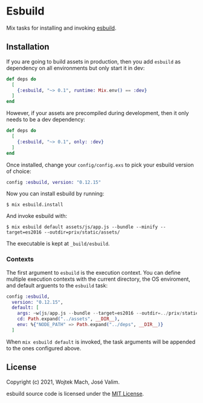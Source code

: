 # Esbuild

Mix tasks for installing and invoking [esbuild](https://github.com/evanw/esbuild/).

## Installation

If you are going to build assets in production, then you add
`esbuild` as dependency on all environments but only start it
in dev:

```elixir
def deps do
  [
    {:esbuild, "~> 0.1", runtime: Mix.env() == :dev}
  ]
end
```

However, if your assets are precompiled during development,
then it only needs to be a dev dependency:

```elixir
def deps do
  [
    {:esbuild, "~> 0.1", only: :dev}
  ]
end
```

Once installed, change your `config/config.exs` to pick your
esbuild version of choice:

```elixir
config :esbuild, version: "0.12.15"
```

Now you can install esbuild by running:

    $ mix esbuild.install

And invoke esbuild with:

    $ mix esbuild default assets/js/app.js --bundle --minify --target=es2016 --outdir=priv/static/assets/

The executable is kept at `_build/esbuild`.

### Contexts

The first argument to `esbuild` is the execution context.
You can define multiple execution contexts with the current
directory, the OS enviroment, and default arguents to the
`esbuild` task:

```elixir
config :esbuild,
  version: "0.12.15",
  default: [
    args: ~w(js/app.js --bundle --target=es2016 --outdir=../priv/static/assets),
    cd: Path.expand("../assets", __DIR__),
    env: %{"NODE_PATH" => Path.expand("../deps", __DIR__)}
  ]
```

When `mix esbuild default` is invoked, the task arguments will be appended
to the ones configured above.

## License

Copyright (c) 2021, Wojtek Mach, José Valim.

esbuild source code is licensed under the [MIT License](LICENSE.md).
